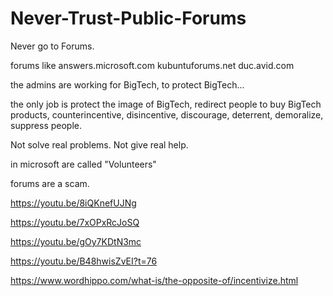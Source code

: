 # Never-Trust-Public-Forums
Never go to Forums.

forums like
answers.microsoft.com
kubuntuforums.net duc.avid.com

the admins are working for BigTech,
to protect BigTech...

the only job is protect the image of BigTech,
redirect people to buy BigTech products,
counterincentive, disincentive, discourage, deterrent, demoralize, suppress people.

Not solve real problems.
Not give real help.

in microsoft are called "Volunteers"

forums are a scam.

https://youtu.be/8iQKnefUJNg

https://youtu.be/7xOPxRcJoSQ

https://youtu.be/gOy7KDtN3mc

https://youtu.be/B48hwisZvEI?t=76

https://www.wordhippo.com/what-is/the-opposite-of/incentivize.html
